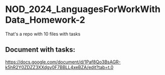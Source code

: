 # NOD_2024_LanguagesForWorkWithData_Homework-2
That's a repo with 10 files with tasks

## Document with tasks: 
https://docs.google.com/document/d/1Paf8Qo3BsAGR-k5hR2Y0ZDZZ3XXdgy0F7BBLL4xeBZA/edit?tab=t.0
